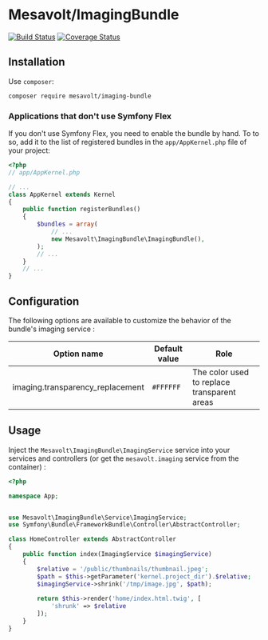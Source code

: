 # Mesavolt/ImagingBundle

[![Build Status](https://travis-ci.org/MesaVolt/ImagingBundle.svg?branch=master)](https://travis-ci.org/MesaVolt/ImagingBundle)
[![Coverage Status](https://coveralls.io/repos/github/MesaVolt/ImagingBundle/badge.svg?branch=master)](https://coveralls.io/github/MesaVolt/ImagingBundle?branch=master)

## Installation

Use `composer`: 

```console
composer require mesavolt/imaging-bundle
```

### Applications that don't use Symfony Flex

If you don't use Symfony Flex, you need to enable the bundle by hand.
To to so, add it to the list of registered bundles in the `app/AppKernel.php` file of your project:

```php
<?php
// app/AppKernel.php

// ...
class AppKernel extends Kernel
{
    public function registerBundles()
    {
        $bundles = array(
            // ...
            new Mesavolt\ImagingBundle\ImagingBundle(),
        );
        // ...
    }
    // ...
}
```

## Configuration

The following options are available to customize the behavior of the bundle's imaging service :

| Option name                     | Default value        | Role                                        |
| ------------------------------- | -------------------- | --------------------------------------------|
| imaging.transparency_replacement| `#FFFFFF`            | The color used to replace transparent areas |


## Usage

Inject the `Mesavolt\ImagingBundle\ImagingService` service into your services and controllers
(or get the `mesavolt.imaging` service from the container) :

```php
<?php

namespace App;


use Mesavolt\ImagingBundle\Service\ImagingService;
use Symfony\Bundle\FrameworkBundle\Controller\AbstractController;

class HomeController extends AbstractController
{
    public function index(ImagingService $imagingService)
    {
        $relative = '/public/thumbnails/thumbnail.jpeg';
        $path = $this->getParameter('kernel.project_dir').$relative;
        $imagingService->shrink('/tmp/image.jpg', $path);
        
        return $this->render('home/index.html.twig', [
            'shrunk' => $relative
        ]);
    }
}

```
